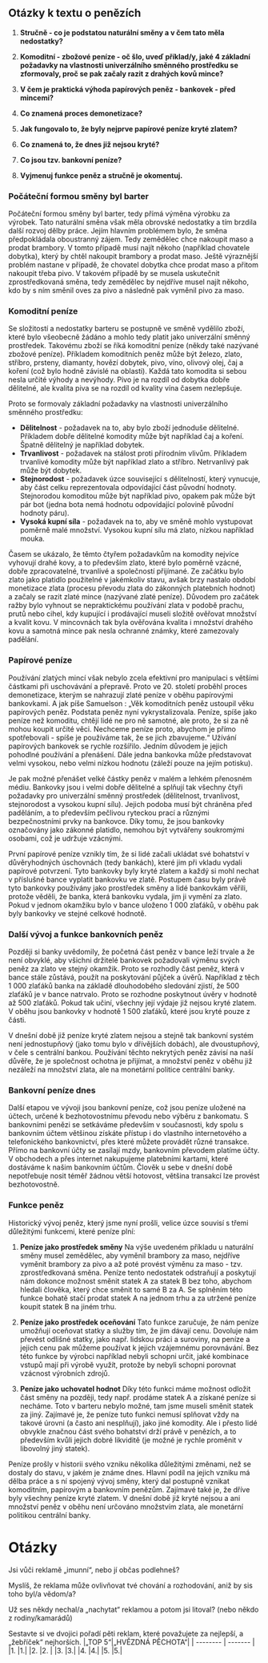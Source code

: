 
## Otázky k textu o penězích

1. **Stručně - co je podstatou naturální směny a v čem tato měla nedostatky?**

2. **Komoditní - zbožové peníze - oč šlo, uveď příklad/y, jaké 4 základní požadavky na vlastnosti univerzálního směnného prostředku se zformovaly, proč se pak začaly razit z drahých kovů mince?**

3. **V čem je praktická výhoda papírových peněz - bankovek - před mincemi?**

4. **Co znamená proces demonetizace?**

5. **Jak fungovalo to, že byly nejprve papírové peníze kryté zlatem?**

6. **Co znamená to, že dnes již nejsou kryté?**

7. **Co jsou tzv. bankovní peníze?**

8. **Vyjmenuj funkce peněz a stručně je okomentuj.**



### Počáteční formou směny byl barter

Počáteční formou směny byl barter, tedy přímá výměna výrobku za výrobek. Tato naturální směna však měla obrovské nedostatky a tím brzdila další rozvoj dělby práce. Jejím hlavním problémem bylo, že směna předpokládala oboustranný zájem. Tedy zemědělec chce nakoupit maso a prodat brambory. V tomto případě musí najít někoho (například chovatele dobytka), který by chtěl nakoupit brambory a prodat maso. Ještě výraznější problém nastane v případě, že chovatel dobytka chce prodat maso a přitom nakoupit třeba pivo. V takovém případě by se musela uskutečnit zprostředkovaná směna, tedy zemědělec by nejdříve musel najít někoho, kdo by s ním směnil oves za pivo a následně pak vyměnil pivo za maso.

### Komoditní peníze

Se složitostí a nedostatky barteru se postupně ve směně vydělilo zboží, které bylo všeobecně žádáno a mohlo tedy platit jako univerzální směnný prostředek. Takovému zboží se říká komoditní peníze (někdy také nazývané zbožové peníze). Příkladem komoditních peněz může být železo, zlato, stříbro, prsteny, diamanty, hovězí dobytek, pivo, víno, olivový olej, čaj a koření (což bylo hodně závislé na oblasti). Každá tato komodita si sebou nesla určité výhody a nevýhody. Pivo je na rozdíl od dobytka dobře dělitelné, ale kvalita piva se na rozdíl od kvality vína časem nezlepšuje. 

Proto se formovaly základní požadavky na vlastnosti univerzálního směnného prostředku:
- **Dělitelnost** - požadavek na to, aby bylo zboží jednoduše dělitelné. Příkladem dobře dělitelné komodity může být například čaj a koření. Špatně dělitelný je například dobytek.
- **Trvanlivost** - požadavek na stálost proti přírodním vlivům. Příkladem trvanlivé komodity může být například zlato a stříbro. Netrvanlivý pak může být dobytek.
- **Stejnorodost** - požadavek úzce související s dělitelností, který vynucuje, aby část celku reprezentovala odpovídající část původní hodnoty. Stejnorodou komoditou může být například pivo, opakem pak může být pár bot (jedna bota nemá hodnotu odpovídající polovině původní hodnoty páru).
- **Vysoká kupní síla** - požadavek na to, aby ve směně mohlo vystupovat poměrně malé množství. Vysokou kupní sílu má zlato, nízkou například mouka.

Časem se ukázalo, že těmto čtyřem požadavkům na komodity nejvíce vyhovují drahé kovy, a to především zlato, které bylo poměrně vzácné, dobře zpracovatelné, trvanlivé a společností přijímané. Ze začátku bylo zlato jako platidlo použitelné v jakémkoliv stavu, avšak brzy nastalo období monetizace zlata (procesu převodu zlata do zákonných platebních hodnot) a začaly se razit zlaté mince (nazývané zlaté peníze). Důvodem pro začátek ražby bylo vyhnout se nepraktickému používání zlata v podobě prachu, prutů nebo cihel, kdy kupující i prodávající museli složitě ověřovat množství a kvalit kovu. V mincovnách tak byla ověřována kvalita i množství drahého kovu a samotná mince pak nesla ochranné známky, které zamezovaly padělání.

### Papírové peníze

Používání zlatých mincí však nebylo zcela efektivní pro manipulaci s většími částkami při uschovávání a přepravě. Proto ve 20. století proběhl proces demonetizace, kterým se nahrazují zlaté peníze v oběhu papírovými bankovkami. A jak píše Samuelson : „Věk komoditních peněz ustoupil věku papírových peněz. Podstata peněz nyní vykrystalizovala. Peníze, spíše jako peníze než komoditu, chtějí lidé ne pro ně samotné, ale proto, že si za ně mohou koupit určité věci. Nechceme peníze proto, abychom je přímo spotřebovali - spíše je používáme tak, že se jich zbavujeme.“ Užívání papírových bankovek se rychle rozšířilo. Jedním důvodem je jejich pohodlné používání a přenášení. Dále jedna bankovka může představovat velmi vysokou, nebo velmi nízkou hodnotu (záleží pouze na jejím potisku). 

Je pak možné přenášet velké částky peněz v malém a lehkém přenosném médiu. Bankovky jsou i velmi dobře dělitelné a splňují tak všechny čtyři požadavky pro univerzální směnný prostředek (dělitelnost, trvanlivost, stejnorodost a vysokou kupní sílu). Jejich podoba musí být chráněna před paděláním, a to především pečlivou ryteckou prací a různými bezpečnostními prvky na bankovce. Díky tomu, že jsou bankovky označovány jako zákonné platidlo, nemohou být vytvářeny soukromými osobami, což je udržuje vzácnými.

První papírové peníze vznikly tím, že si lidé začali ukládat své bohatství v důvěryhodných úschovnách (tedy bankách), které jim při vkladu vydali papírové potvrzení. Tyto bankovky byly kryté zlatem a každý si mohl nechat v příslušné bance vyplatit bankovku ve zlatě. Postupem času byly právě tyto bankovky používány jako prostředek směny a lidé bankovkám věřili, protože věděli, že banka, která bankovku vydala, jim ji vymění za zlato. Pokud v jednom okamžiku bylo v bance uloženo 1 000 zlaťáků, v oběhu pak byly bankovky ve stejné celkové hodnotě.

### Další vývoj a funkce bankovních peněz

Později si banky uvědomily, že početná část peněz v bance leží trvale a že není obvyklé, aby všichni držitelé bankovek požadovali výměnu svých peněz za zlato ve stejný okamžik. Proto se rozhodly část peněz, která v bance stále zůstává, použít na poskytování půjček a úvěrů. Například z těch 1 000 zlaťáků banka na základě dlouhodobého sledování zjistí, že 500 zlaťáků je v bance natrvalo. Proto se rozhodne poskytnout úvěry v hodnotě až 500 zlaťáků. Pokud tak učiní, všechny její výdaje již nejsou kryté zlatem. V oběhu jsou bankovky v hodnotě 1 500 zlaťáků, které jsou kryté pouze z části.

V dnešní době již peníze kryté zlatem nejsou a stejně tak bankovní systém není jednostupňový (jako tomu bylo v dřívějších dobách), ale dvoustupňový, v čele s centrální bankou. Používání těchto nekrytých peněz závisí na naší důvěře, že je společnost ochotna je přijímat, a množství peněz v oběhu již nezáleží na množství zlata, ale na monetární politice centrální banky.

### Bankovní peníze dnes

Další etapou ve vývoji jsou bankovní peníze, což jsou peníze uložené na účtech, určené k bezhotovostnímu převodu nebo výběru z bankomatu. S bankovními penězi se setkáváme především v současnosti, kdy spolu s bankovním účtem většinou získáte přístup i do vlastního internetového a telefonického bankovnictví, přes které můžete provádět různé transakce. Přímo na bankovní účty se zasílají mzdy, bankovním převodem platíme účty. V obchodech a přes internet nakupujeme platebními kartami, které dostáváme k našim bankovním účtům. Člověk u sebe v dnešní době nepotřebuje nosit téměř žádnou větší hotovost, většina transakcí lze provést bezhotovostně.

### Funkce peněz

Historický vývoj peněz, který jsme nyní prošli, velice úzce souvisí s třemi důležitými funkcemi, které peníze plní:

1. **Peníze jako prostředek směny**
   Na výše uvedeném příkladu u naturální směny musel zemědělec, aby vyměnil brambory za maso, nejdříve vyměnit brambory za pivo a až poté provést výměnu za maso - tzv. zprostředkovaná směna. Peníze tento nedostatek odstraňují a poskytují nám dokonce možnost směnit statek A za statek B bez toho, abychom hledali člověka, který chce směnit to samé B za A. Se splněním této funkce bohatě stačí prodat statek A na jednom trhu a za utržené peníze koupit statek B na jiném trhu.

2. **Peníze jako prostředek oceňování**
   Tato funkce zaručuje, že nám peníze umožňují oceňovat statky a služby tím, že jim dávají cenu. Dovoluje nám převést odlišné statky, jako např. lidskou práci a suroviny, na peníze a jejich cenu pak můžeme používat k jejich vzájemnému porovnávání. Bez této funkce by výrobci například nebyli schopni určit, jaké kombinace vstupů mají při výrobě využít, protože by nebyli schopni porovnat vzácnost výrobních zdrojů.

3. **Peníze jako uchovatel hodnot**
   Díky této funkci máme možnost odložit část směny na později, tedy např. prodáme statek A a získané peníze si necháme. Toto v barteru nebylo možné, tam jsme museli směnit statek za jiný. Zajímavé je, že peníze tuto funkci nemusí splňovat vždy na takové úrovni (a často ani nesplňují), jako jiné komodity. Ale i přesto lidé obvykle značnou část svého bohatství drží právě v penězích, a to především kvůli jejich dobré likviditě (je možné je rychle proměnit v libovolný jiný statek).

Peníze prošly v historii svého vzniku několika důležitými změnami, než se dostaly do stavu, v jakém je známe dnes. Hlavní podíl na jejich vzniku má dělba práce a s ní spojený vývoj směny, který dal postupně vznikat komoditním, papírovým a bankovním penězům. Zajímavé také je, že dříve byly všechny peníze kryté zlatem. V dnešní době již kryté nejsou a ani množství peněz v oběhu není určováno množstvím zlata, ale monetární politikou centrální banky.

# Otázky
Jsi vůči reklamě „imunní“, nebo jí občas podlehneš?

Myslíš, že reklama může ovlivňovat tvé chování a rozhodování, aniž by sis toho byl/a vědom/a?

Už ses někdy nechal/a „nachytat“ reklamou a potom jsi litoval? (nebo někdo z rodiny/kamarádů)


Sestavte si ve dvojici pořadí pěti reklam, které považujete za nejlepší, a „žebříček“ nejhorších.
|„TOP 5“|„HVĚZDNÁ PĚCHOTA“|
| -------- | ------- |
|1.	|1.|
|2.	|2. |
|3.	|3.|
|4.	|4.|
|5.	|5.|

